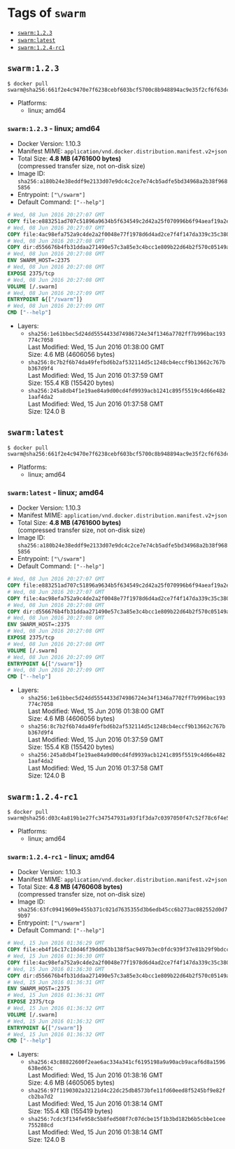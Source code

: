 <!-- THIS FILE IS GENERATED VIA '.template-helpers/generate-tag-details.pl' -->

# Tags of `swarm`

-	[`swarm:1.2.3`](#swarm123)
-	[`swarm:latest`](#swarmlatest)
-	[`swarm:1.2.4-rc1`](#swarm124-rc1)

## `swarm:1.2.3`

```console
$ docker pull swarm@sha256:661f2e4c9470e7f6238cebf603bcf5700c8b948894ac9e35f2cf6f63dcda723a
```

- Platforms:
  - linux; amd64

### `swarm:1.2.3` - linux; amd64

- Docker Version: 1.10.3
- Manifest MIME: `application/vnd.docker.distribution.manifest.v2+json`
- Total Size: **4.8 MB (4761600 bytes)**  
  (compressed transfer size, not on-disk size)
- Image ID: `sha256:a180b24e38eddf9e2133d07e9dc4c2ce7e74cb5adfe5bd34968a2b38f9685856`
- Entrypoint: `["\/swarm"]`
- Default Command: `["--help"]`

```dockerfile
# Wed, 08 Jun 2016 20:27:07 GMT
COPY file:e883251ad707c51896a9634b5f634549c2d42a25f070996b6f94aeaf19a2e954 in /swarm
# Wed, 08 Jun 2016 20:27:07 GMT
COPY file:4ac98efa752a9c4de2a2f0048e77f1978d6d4ad2ce7f4f147da339c35c380e81 in /etc/ssl/certs/ca-certificates.crt
# Wed, 08 Jun 2016 20:27:08 GMT
COPY dir:d556676b4fb31ddaa271490e57c3a85e3c4bcc1e809b22d64b2f570c05149a22 in /tmp
# Wed, 08 Jun 2016 20:27:08 GMT
ENV SWARM_HOST=:2375
# Wed, 08 Jun 2016 20:27:08 GMT
EXPOSE 2375/tcp
# Wed, 08 Jun 2016 20:27:08 GMT
VOLUME [/.swarm]
# Wed, 08 Jun 2016 20:27:09 GMT
ENTRYPOINT &{["/swarm"]}
# Wed, 08 Jun 2016 20:27:09 GMT
CMD ["--help"]
```

- Layers:
  - `sha256:1e61bbec5d24dd5554433d74986724e34f1346a7702ff7b996bac193774c7058`  
    Last Modified: Wed, 15 Jun 2016 01:38:00 GMT  
    Size: 4.6 MB (4606056 bytes)
  - `sha256:8c7b2f6b74da49fefbd6b2af532114d5c1248cb4eccf9b13662c767bb367d9f4`  
    Last Modified: Wed, 15 Jun 2016 01:37:59 GMT  
    Size: 155.4 KB (155420 bytes)
  - `sha256:245a8db4f1e19ae84a9d00cd4fd9939acb1241c895f5519c4d66e4821aaf4da2`  
    Last Modified: Wed, 15 Jun 2016 01:37:58 GMT  
    Size: 124.0 B

## `swarm:latest`

```console
$ docker pull swarm@sha256:661f2e4c9470e7f6238cebf603bcf5700c8b948894ac9e35f2cf6f63dcda723a
```

- Platforms:
  - linux; amd64

### `swarm:latest` - linux; amd64

- Docker Version: 1.10.3
- Manifest MIME: `application/vnd.docker.distribution.manifest.v2+json`
- Total Size: **4.8 MB (4761600 bytes)**  
  (compressed transfer size, not on-disk size)
- Image ID: `sha256:a180b24e38eddf9e2133d07e9dc4c2ce7e74cb5adfe5bd34968a2b38f9685856`
- Entrypoint: `["\/swarm"]`
- Default Command: `["--help"]`

```dockerfile
# Wed, 08 Jun 2016 20:27:07 GMT
COPY file:e883251ad707c51896a9634b5f634549c2d42a25f070996b6f94aeaf19a2e954 in /swarm
# Wed, 08 Jun 2016 20:27:07 GMT
COPY file:4ac98efa752a9c4de2a2f0048e77f1978d6d4ad2ce7f4f147da339c35c380e81 in /etc/ssl/certs/ca-certificates.crt
# Wed, 08 Jun 2016 20:27:08 GMT
COPY dir:d556676b4fb31ddaa271490e57c3a85e3c4bcc1e809b22d64b2f570c05149a22 in /tmp
# Wed, 08 Jun 2016 20:27:08 GMT
ENV SWARM_HOST=:2375
# Wed, 08 Jun 2016 20:27:08 GMT
EXPOSE 2375/tcp
# Wed, 08 Jun 2016 20:27:08 GMT
VOLUME [/.swarm]
# Wed, 08 Jun 2016 20:27:09 GMT
ENTRYPOINT &{["/swarm"]}
# Wed, 08 Jun 2016 20:27:09 GMT
CMD ["--help"]
```

- Layers:
  - `sha256:1e61bbec5d24dd5554433d74986724e34f1346a7702ff7b996bac193774c7058`  
    Last Modified: Wed, 15 Jun 2016 01:38:00 GMT  
    Size: 4.6 MB (4606056 bytes)
  - `sha256:8c7b2f6b74da49fefbd6b2af532114d5c1248cb4eccf9b13662c767bb367d9f4`  
    Last Modified: Wed, 15 Jun 2016 01:37:59 GMT  
    Size: 155.4 KB (155420 bytes)
  - `sha256:245a8db4f1e19ae84a9d00cd4fd9939acb1241c895f5519c4d66e4821aaf4da2`  
    Last Modified: Wed, 15 Jun 2016 01:37:58 GMT  
    Size: 124.0 B

## `swarm:1.2.4-rc1`

```console
$ docker pull swarm@sha256:d03c4a819b1e27fc347547931a93f1f3da7c0397050f47c52f78c6f4e584b8ab
```

- Platforms:
  - linux; amd64

### `swarm:1.2.4-rc1` - linux; amd64

- Docker Version: 1.10.3
- Manifest MIME: `application/vnd.docker.distribution.manifest.v2+json`
- Total Size: **4.8 MB (4760608 bytes)**  
  (compressed transfer size, not on-disk size)
- Image ID: `sha256:63fc09419609e455b371c021d7635355d3b6edb45cc6b273ac082552d0d79b97`
- Entrypoint: `["\/swarm"]`
- Default Command: `["--help"]`

```dockerfile
# Wed, 15 Jun 2016 01:36:29 GMT
COPY file:eb4f16c17c10d46f39ddb63b138f5ac9497b3ec0fdc939f37e81b29f9bdcc771 in /swarm
# Wed, 15 Jun 2016 01:36:30 GMT
COPY file:4ac98efa752a9c4de2a2f0048e77f1978d6d4ad2ce7f4f147da339c35c380e81 in /etc/ssl/certs/ca-certificates.crt
# Wed, 15 Jun 2016 01:36:30 GMT
COPY dir:d556676b4fb31ddaa271490e57c3a85e3c4bcc1e809b22d64b2f570c05149a22 in /tmp
# Wed, 15 Jun 2016 01:36:31 GMT
ENV SWARM_HOST=:2375
# Wed, 15 Jun 2016 01:36:31 GMT
EXPOSE 2375/tcp
# Wed, 15 Jun 2016 01:36:32 GMT
VOLUME [/.swarm]
# Wed, 15 Jun 2016 01:36:32 GMT
ENTRYPOINT &{["/swarm"]}
# Wed, 15 Jun 2016 01:36:32 GMT
CMD ["--help"]
```

- Layers:
  - `sha256:43c88822600f2eae6ac334a341cf6195198a9a90acb9acaf6d8a1596638ed63c`  
    Last Modified: Wed, 15 Jun 2016 01:38:16 GMT  
    Size: 4.6 MB (4605065 bytes)
  - `sha256:97f1190302a32121d4c22dc25db8573bfe11fd60eed8f5245bf9e82fcb2ba7d2`  
    Last Modified: Wed, 15 Jun 2016 01:38:14 GMT  
    Size: 155.4 KB (155419 bytes)
  - `sha256:7cdc3f134fe958c5b8fed508f7c07dcbe15f1b3bd182b6b5cbbe1cee755288cd`  
    Last Modified: Wed, 15 Jun 2016 01:38:14 GMT  
    Size: 124.0 B
